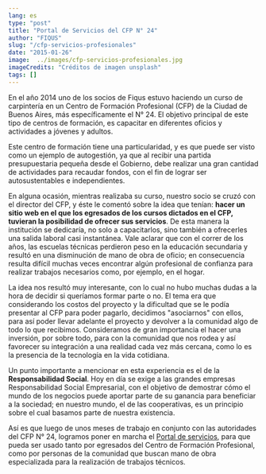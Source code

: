 ```yaml
---
lang: es
type: "post"
title: "Portal de Servicios del CFP N° 24"
author: "FIQUS"
slug: "/cfp-servicios-profesionales"
date: "2015-01-26"
image:  ../images/cfp-servicios-profesionales.jpg
imageCredits: "Créditos de imagen unsplash"
tags: []
---
```



En el año 2014 uno de los socios de Fiqus estuvo haciendo un curso de carpintería en un Centro de Formación Profesional 
(CFP) de la Ciudad de Buenos Aires, más específicamente el N° 24. El objetivo principal de este tipo de centros de formación, 
es capacitar en diferentes oficios y actividades a jóvenes y adultos.

Este centro de formación tiene una particularidad, y es que puede ser visto como un ejemplo de autogestión, ya que al 
recibir una partida presupuestaria pequeña desde el Gobierno, debe realizar una gran cantidad de actividades para recaudar fondos, 
con el fin de lograr ser autosustentables e independientes.

En alguna ocasión, mientras realizaba su curso, nuestro socio se cruzó con el director del CFP, y éste le comentó sobre 
la idea que tenían: **hacer un sitio web en el que los egresados de los cursos dictados en el CFP, tuvieran la posibilidad de ofrecer sus servicios**. De esta manera la institución se dedicaría, no solo a capacitarlos, sino también a ofrecerles una salida laboral casi instantánea. Vale aclarar que con el correr de los años, las escuelas 
técnicas perdieron peso en la educación secundaria y resultó en una disminución de mano de obra de oficio; en consecuencia 
resulta difícil muchas veces encontrar algún profesional de confianza para realizar trabajos necesarios como, por ejemplo, en el hogar.

La idea nos resultó muy interesante, con lo cual no hubo muchas dudas a la hora de decidir si queríamos formar parte o no. 
El tema era que considerando los costos del proyecto y la dificultad que se le podía presentar al CFP para poder pagarlo, decidimos "asociarnos" con ellos, para así poder llevar adelante el proyecto y devolver a la comunidad algo de todo lo que recibimos. Consideramos de gran importancia el hacer una inversión, por sobre todo, para con la comunidad que nos rodea y así favorecer su integración a una realidad cada vez más cercana, como lo es la presencia de la tecnología en la vida cotidiana.

Un punto importante a mencionar en esta experiencia es el de la **Responsabilidad Social**. Hoy en día se exige a las 
grandes empresas Responsabilidad Social Empresarial, con el objetivo de demostrar cómo el mundo de los negocios puede aportar 
parte de su ganancia para beneficiar a la sociedad; en nuestro mundo, el de las cooperativas, es un principio sobre el cual 
basamos parte de nuestra existencia.

Así es que luego de unos meses de trabajo en conjunto con las autoridades del CFP N° 24, 
logramos poner en marcha el [Portal de servicios](http://serviciosprofesionales.com.ar/), para que 
pueda ser usado tanto por egresados del Centro de Formación Profesional, como por personas de la comunidad que buscan 
mano de obra especializada para la realización de trabajos técnicos.

